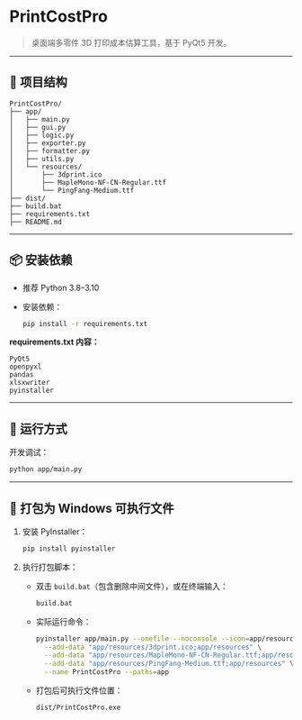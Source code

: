 # PrintCostPro

> 桌面端多零件 3D 打印成本估算工具，基于 PyQt5 开发。

---

## 📁 项目结构

```
PrintCostPro/
├── app/
│   ├── main.py
│   ├── gui.py
│   ├── logic.py
│   ├── exporter.py
│   ├── formatter.py
│   ├── utils.py
│   └── resources/
│       ├── 3dprint.ico
│       ├── MapleMono-NF-CN-Regular.ttf
│       └── PingFang-Medium.ttf
├── dist/
├── build.bat
├── requirements.txt
├── README.md
```

---

## 📦 安装依赖

- 推荐 Python 3.8–3.10
- 安装依赖：

  ```bash
  pip install -r requirements.txt
  ```

**requirements.txt 内容：**

```
PyQt5
openpyxl
pandas
xlsxwriter
pyinstaller
```

---

## 🚀 运行方式

开发调试：

```bash
python app/main.py
```

---

## 🔨 打包为 Windows 可执行文件

1. 安装 PyInstaller：

   ```bash
   pip install pyinstaller
   ```

2. 执行打包脚本：

   - 双击 `build.bat`（包含删除中间文件），或在终端输入：

     ```bash
     build.bat
     ```

   - 实际运行命令：

     ```bash
     pyinstaller app/main.py --onefile --noconsole --icon=app/resources/3dprint.ico \
       --add-data "app/resources/3dprint.ico;app/resources" \
       --add-data "app/resources/MapleMono-NF-CN-Regular.ttf;app/resources" \
       --add-data "app/resources/PingFang-Medium.ttf;app/resources" \
       --name PrintCostPro --paths=app
     ```

   - 打包后可执行文件位置：

     ```
     dist/PrintCostPro.exe
     ```
